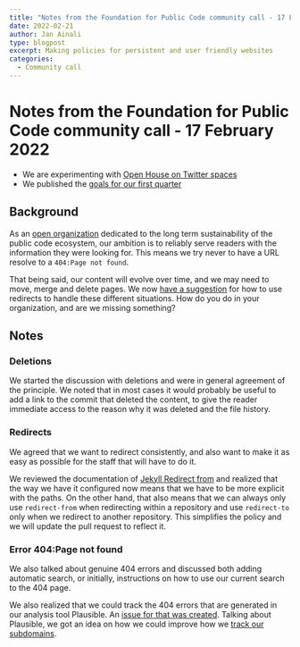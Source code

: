 ```yaml
---
title: "Notes from the Foundation for Public Code community call - 17 February 2022"
date: 2022-02-21
author: Jan Ainali
type: blogpost
excerpt: Making policies for persistent and user friendly websites 
categories:
  - Community call
---
```


# Notes from the Foundation for Public Code community call - 17 February 2022

* We are experimenting with [Open House on Twitter spaces](https://twitter.com/i/spaces/1OwxWzqWbRQJQ)
* We published the [goals for our first quarter](https://blog.publiccode.net/news/2022/01/27/goals-for-the-first-quarter-2022.html)

## Background

As an [open organization](https://about.publiccode.net/organization/cultural-values.html) dedicated to the long term sustainability of the public code ecosystem, our ambition is to reliably serve readers with the information they were looking for. This means we try never to have a URL resolve to a `404:Page not found`.

That being said, our content will evolve over time, and we may need to move, merge and delete pages.
We now [have a suggestion](https://github.com/publiccodenet/about/pull/1115) for how to use redirects to handle these different situations. How do you do in your organization, and are we missing something?

## Notes

### Deletions

We started the discussion with deletions and were in general agreement of the principle.
We noted that in most cases it would probably be useful to add a link to the commit that deleted the content, to give the reader immediate access to the reason why it was deleted and the file history.

### Redirects 

We agreed that we want to redirect consistently, and also want to make it as easy as possible for the staff that will have to do it.

We reviewed the documentation of [Jekyll Redirect from](https://github.com/jekyll/jekyll-redirect-from) and realized that the way we have it configured now means that we have to be more explicit with the paths.
On the other hand, that also means that we can always only use `redirect-from` when redirecting within a repository and use `redirect-to` only when we redirect to another repository.
This simplifies the policy and we will update the pull request to reflect it.

### Error 404:Page not found

We also talked about genuine 404 errors and discussed both adding automatic search, or initially, instructions on how to use our current search to the 404 page.

We also realized that we could track the 404 errors that are generated in our analysis tool Plausible.
An [issue for that was created](https://github.com/publiccodenet/jekyll-theme/issues/82).
Talking about Plausible, we got an idea on how we could improve how we [track our subdomains](https://github.com/publiccodenet/jekyll-theme/pull/83).
